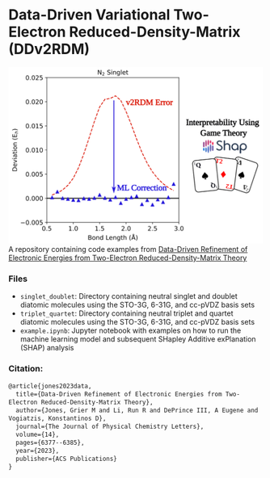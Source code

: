# Data-Driven Variational Two-Electron Reduced-Density-Matrix (DDv2RDM) 
![TOC](Jones23_DDv2RDM_TOC.png)
A repository containing code examples from [Data-Driven Refinement of Electronic Energies from Two-Electron Reduced-Density-Matrix Theory](https://pubs.acs.org/doi/10.1021/acs.jpclett.3c01382)


### Files
- `singlet_doublet`: Directory containing neutral singlet and doublet diatomic molecules using the STO-3G, 6-31G, and cc-pVDZ basis sets
- `triplet_quartet`: Directory containing neutral triplet and quartet diatomic molecules using the STO-3G, 6-31G, and cc-pVDZ basis sets
- `example.ipynb`: Jupyter notebook with examples on how to run the machine learning model and subsequent SHapley Additive exPlanation (SHAP) analysis


### Citation:
```
@article{jones2023data,
  title={Data-Driven Refinement of Electronic Energies from Two-Electron Reduced-Density-Matrix Theory},
  author={Jones, Grier M and Li, Run R and DePrince III, A Eugene and Vogiatzis, Konstantinos D},
  journal={The Journal of Physical Chemistry Letters},
  volume={14},
  pages={6377--6385},
  year={2023},
  publisher={ACS Publications}
}
```

